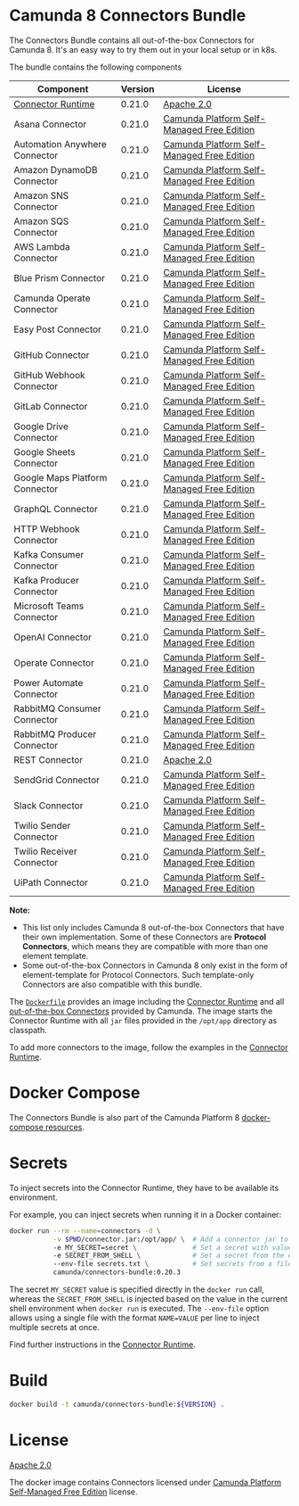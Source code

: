 # Camunda 8 Connectors Bundle

The Connectors Bundle contains all out-of-the-box Connectors for Camunda 8. It's an easy way to try them out in your local setup or in k8s.

The bundle contains the following components

| Component                      | Version | License                                      |
|--------------------------------|---------|----------------------------------------------|
| [Connector Runtime]            | 0.21.0  | [Apache 2.0]                                 |
| Asana Connector                | 0.21.0  | [Camunda Platform Self-Managed Free Edition] |
| Automation Anywhere Connector  | 0.21.0  | [Camunda Platform Self-Managed Free Edition] |
| Amazon DynamoDB Connector      | 0.21.0  | [Camunda Platform Self-Managed Free Edition] |
| Amazon SNS Connector           | 0.21.0  | [Camunda Platform Self-Managed Free Edition] |
| Amazon SQS Connector           | 0.21.0  | [Camunda Platform Self-Managed Free Edition] |
| AWS Lambda Connector           | 0.21.0  | [Camunda Platform Self-Managed Free Edition] |
| Blue Prism Connector           | 0.21.0  | [Camunda Platform Self-Managed Free Edition] |
| Camunda Operate Connector      | 0.21.0  | [Camunda Platform Self-Managed Free Edition] |
| Easy Post Connector            | 0.21.0  | [Camunda Platform Self-Managed Free Edition] |
| GitHub Connector               | 0.21.0  | [Camunda Platform Self-Managed Free Edition] |
| GitHub Webhook Connector       | 0.21.0  | [Camunda Platform Self-Managed Free Edition] |
| GitLab Connector               | 0.21.0  | [Camunda Platform Self-Managed Free Edition] |
| Google Drive Connector         | 0.21.0  | [Camunda Platform Self-Managed Free Edition] |
| Google Sheets Connector        | 0.21.0  | [Camunda Platform Self-Managed Free Edition] |
| Google Maps Platform Connector | 0.21.0  | [Camunda Platform Self-Managed Free Edition] |
| GraphQL Connector              | 0.21.0  | [Camunda Platform Self-Managed Free Edition] |
| HTTP Webhook Connector         | 0.21.0  | [Camunda Platform Self-Managed Free Edition] |
| Kafka Consumer Connector       | 0.21.0  | [Camunda Platform Self-Managed Free Edition] |
| Kafka Producer Connector       | 0.21.0  | [Camunda Platform Self-Managed Free Edition] |
| Microsoft Teams Connector      | 0.21.0  | [Camunda Platform Self-Managed Free Edition] |
| OpenAI Connector               | 0.21.0  | [Camunda Platform Self-Managed Free Edition] |
| Operate Connector              | 0.21.0  | [Camunda Platform Self-Managed Free Edition] |
| Power Automate Connector       | 0.21.0  | [Camunda Platform Self-Managed Free Edition] |
| RabbitMQ Consumer Connector    | 0.21.0  | [Camunda Platform Self-Managed Free Edition] |
| RabbitMQ Producer Connector    | 0.21.0  | [Camunda Platform Self-Managed Free Edition] |
| REST Connector                 | 0.21.0  | [Apache 2.0]                                 |
| SendGrid Connector             | 0.21.0  | [Camunda Platform Self-Managed Free Edition] |
| Slack Connector                | 0.21.0  | [Camunda Platform Self-Managed Free Edition] |
| Twilio Sender Connector        | 0.21.0  | [Camunda Platform Self-Managed Free Edition] |
| Twilio Receiver Connector      | 0.21.0  | [Camunda Platform Self-Managed Free Edition] |
| UiPath Connector               | 0.21.0  | [Camunda Platform Self-Managed Free Edition] |

**Note:**
- This list only includes Camunda 8 out-of-the-box Connectors that have their own implementation.
Some of these Connectors are **Protocol Connectors**, which means they are compatible with more than one element template.
- Some out-of-the-box Connectors in Camunda 8 only exist in the form of element-template for Protocol Connectors.
Such template-only Connectors are also compatible with this bundle.


The [`Dockerfile`](./default-bundle/Dockerfile) provides an image including the [Connector Runtime]
and all [out-of-the-box Connectors](https://docs.camunda.io/docs/components/connectors/out-of-the-box-connectors/available-connectors-overview/)
provided by Camunda. The image starts the Connector Runtime with all `jar`
files provided in the `/opt/app` directory as classpath.

To add more connectors to the image, follow the examples in the [Connector Runtime].

# Docker Compose

The Connectors Bundle is also part of the Camunda Platform 8 [docker-compose resources](https://github.com/camunda/camunda-platform).

# Secrets

To inject secrets into the Connector Runtime, they have to be available its environment.

For example, you can inject secrets when running it in a Docker container:

```bash
docker run --rm --name=connectors -d \
           -v $PWD/connector.jar:/opt/app/ \  # Add a connector jar to the classpath
           -e MY_SECRET=secret \              # Set a secret with value
           -e SECRET_FROM_SHELL \             # Set a secret from the environment
           --env-file secrets.txt \           # Set secrets from a file
           camunda/connectors-bundle:0.20.3
```

The secret `MY_SECRET` value is specified directly in the `docker run` call,
whereas the `SECRET_FROM_SHELL` is injected based on the value in the
current shell environment when `docker run` is executed. The `--env-file`
option allows using a single file with the format `NAME=VALUE` per line
to inject multiple secrets at once.

Find further instructions in the [Connector Runtime].

# Build

```bash
docker build -t camunda/connectors-bundle:${VERSION} .
```

# License

[Apache 2.0]

The docker image contains Connectors licensed under [Camunda Platform Self-Managed Free Edition] license.

[apache 2.0]: https://www.apache.org/licenses/LICENSE-2.0
[aws lambda connector]: ../connectors/aws-lambda
[camunda platform self-managed free edition]: https://camunda.com/legal/terms/cloud-terms-and-conditions/camunda-cloud-self-managed-free-edition-terms/
[google drive connector]: ../connectors/google-drive
[http json connector (rest)]: ../connectors/http-json
[graphql connector]: ../connectors/graphql
[rabbitmq connector]: ../connectors/rabbitmq
[kafka connector]: ../connectors/kafka
[connector runtime]: https://github.com/camunda/connector-runtime-docker
[sendgrid connector]: ../connectors/sendgrid
[slack connector]: ../connectors/slack
[ms teams connector]: ../connectors/microsoft-teams
[sns connector]: ../connectors/sns
[sqs connector]: ../connectors/sqs
[http webhook connector]: ../connectors/http-json
